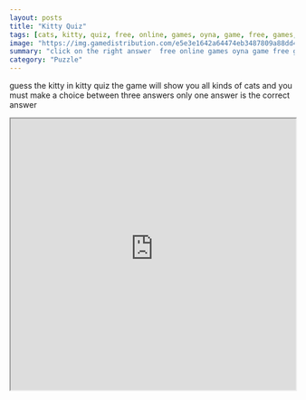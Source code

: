 ```yaml
---
layout: posts
title: "Kitty Quiz"
tags: [cats, kitty, quiz, free, online, games, oyna, game, free, games, play, play, games]
image: "https://img.gamedistribution.com/e5e3e1642a64474eb3487809a88dd479.jpg"
summary: "click on the right answer  free online games oyna game free games play play games"
category: "Puzzle"
---
```


guess the kitty in kitty quiz the game will show you all kinds of cats and you must make a choice between three answers only one answer is the correct answer

<iframe width="100%" height="480px;" src="https://html5.gamedistribution.com/e5e3e1642a64474eb3487809a88dd479/"></iframe>